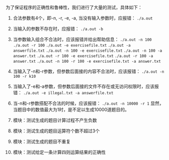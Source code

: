 为了保证程序的正确性和鲁棒性，我们进行了大量的测试，具体如下：
1. 合法参数有4个，即-n, -r, -e, -a, 当没有输入参数时，应报错：
`./a.out`

2. 当输入的参数不存在时，应报错：
`./a.out -b`

2. 当参数输入组合不合法时，应该报错并给出帮助信息：
`./a.out -n 100`
`./a.out -r 100`
`./a.out -e exercisefile.txt`
`./a.out -a answerfile.txt`
`./a.out -n 100 -e exercisefile.txt`
`./a.out -n 100 -a answer.txt`
`./a.out -r 100 -e exercisefile.txt`
`./a.out -r 100 -a answer.txt`
`./a.out -n 100 -r 100 -e exercisefile.txt -a answer.txt`

3. 当输入了-n和-r参数，但参数后面接的内容不合法时，应该报错：
`./a.out -n 100 -r k10`

4. 当输入了-e和-a参数，但参数后面接的文件不存在或无访问权限时，应该报错：
`./a.out -e illegal.txt -a answerfile.txt`

5. 当-n和-r参数搭配不合法的时候，应该报错：
`./a.out -n 10000 -r 1`
显然，当题目中的数值最大为1时，是不足以生成10000道题目的。

6. 模块：测试生成的题目计算过程不产生负数

7. 模块：测试生成的题目运算符个数不超过3个

8. 模块：测试生成的题目不重复

10. 模块：测试给定一条计算四则运算结果的正确性
